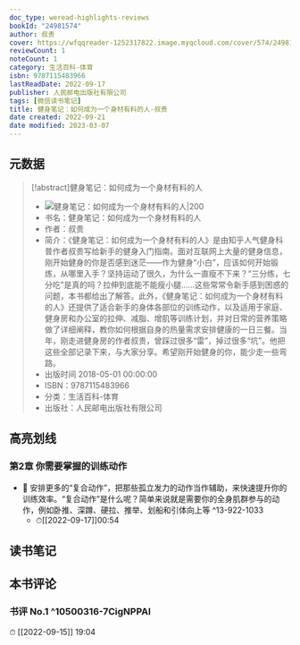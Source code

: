 ```yaml
---
doc_type: weread-highlights-reviews
bookId: "24981574"
author: 叔贵
cover: https://wfqqreader-1252317822.image.myqcloud.com/cover/574/24981574/t7_24981574.jpg
reviewCount: 1
noteCount: 1
category: 生活百科-体育
isbn: 9787115483966
lastReadDate: 2022-09-17
publisher: 人民邮电出版社有限公司
tags: [微信读书笔记]
title: 健身笔记：如何成为一个身材有料的人-叔贵
date created: 2022-09-21
date modified: 2023-03-07
---
```


## 元数据

>[!abstract]健身笔记：如何成为一个身材有料的人
> - ![健身笔记：如何成为一个身材有料的人|200](https://wfqqreader-1252317822.image.myqcloud.com/cover/574/24981574/t7_24981574.jpg)
> - 书名：健身笔记：如何成为一个身材有料的人
> - 作者：叔贵
> - 简介：《健身笔记：如何成为一个身材有料的人》是由知乎人气健身科普作者叔贵写给新手的健身入门指南。面对互联网上大量的健身信息，刚开始健身的你是否感到迷茫——作为健身“小白”，应该如何开始锻炼，从哪里入手？坚持运动了很久，为什么一直瘦不下来？“三分练，七分吃”是真的吗？拉伸到底能不能瘦小腿……这些常常令新手感到困惑的问题，本书都给出了解答。此外，《健身笔记：如何成为一个身材有料的人》还提供了适合新手的身体各部位的训练动作，以及适用于家庭、健身房和办公室的拉伸、减脂、增肌等训练计划，并对日常的营养策略做了详细阐释，教你如何根据自身的热量需求安排健康的一日三餐。当年，刚走进健身房的作者叔贵，曾踩过很多“雷”，掉过很多“坑”。他把这些全部记录下来，与大家分享。希望刚开始健身的你，能少走一些弯路。
> - 出版时间 2018-05-01 00:00:00
> - ISBN：9787115483966
> - 分类：生活百科-体育
> - 出版社：人民邮电出版社有限公司

## 高亮划线

### 第2章 你需要掌握的训练动作

- 📌 安排更多的“复合动作”，把那些孤立发力的动作当作辅助，来快速提升你的训练效率。“复合动作”是什么呢？简单来说就是需要你的全身肌群参与的动作，例如卧推、深蹲、硬拉、推举、划船和引体向上等 ^13-922-1033
	- ⏱[[2022-09-17]]00:54

## 读书笔记

## 本书评论

### 书评 No.1 ^10500316-7CigNPPAl

⏱ [[2022-09-15]] 19:04
